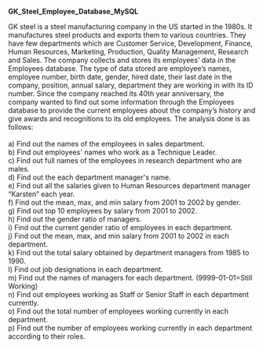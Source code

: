 **GK_Steel_Employee_Database_MySQL**

GK steel is a steel manufacturing company in the US started in the 1980s. It
manufactures steel products and exports them to various countries. They have few departments
which are Customer Service, Development, Finance, Human Resources, Marketing, Production,
Quality Management, Research and Sales. The company collects and stores its employees’ data
in the Employees database. The type of data stored are employee’s names, employee number,
birth date, gender, hired date, their last date in the company, position, annual salary, department
they are working in with its ID number. Since the company reached its 40th year anniversary, the
company wanted to find out some information through the Employees database to provide the
current employees about the company’s history and give awards and recognitions to its old
employees. The analysis done is as follows:<br /><br />
a) Find out the names of the employees in sales department.<br />
b) Find out employees' names who work as a Technique Leader.<br />
c) Find out full names of the employees in research department who are males.<br />
d) Find out the each department manager's name.<br />
e) Find out all the salaries given to Human Resources department manager “Karsten” each
year.<br />
f) Find out the mean, max, and min salary from 2001 to 2002 by gender.<br />
g) Find out top 10 employees by salary from 2001 to 2002.<br />
h) Find out the gender ratio of managers.<br />
i) Find out the current gender ratio of employees in each department.<br />
j) Find out the mean, max, and min salary from 2001 to 2002 in each department.<br />
k) Find out the total salary obtained by department managers from 1985 to 1990.<br />
l) Find out job designations in each department.<br />
m) Find out the names of managers for each department. (9999-01-01=Still Working)<br />
n) Find out employees working as Staff or Senior Staff in each department currently.<br />
o) Find out the total number of employees working currently in each department.<br />
p) Find out the number of employees working currently in each department according to
their roles.<br />
